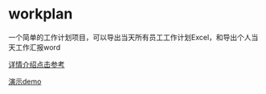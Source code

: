 # workplan
一个简单的工作计划项目，可以导出当天所有员工工作计划Excel，和导出个人当天工作汇报word  

[详情介绍点击参考](http://www.mk5i.com/opensource_workplan/)

[演示demo](http://workplan.oschina.mopaas.com/)
